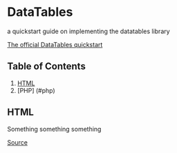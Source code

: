 # DataTables
a quickstart guide on implementing the datatables library

[The official DataTables quickstart](https://datatables.net/manual/installation)

## Table of Contents
1. [HTML](#html)
1. [PHP] (#php)

## HTML
Something something something

[Source](https://datatables.net/examples/data_sources/js_array.html)